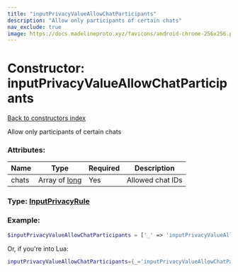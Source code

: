 ```yaml
---
title: "inputPrivacyValueAllowChatParticipants"
description: "Allow only participants of certain chats"
nav_exclude: true
image: https://docs.madelineproto.xyz/favicons/android-chrome-256x256.png
---
```

# Constructor: inputPrivacyValueAllowChatParticipants  
[Back to constructors index](index.md)



Allow only participants of certain chats

### Attributes:

| Name     |    Type       | Required | Description |
|----------|---------------|----------|-------------|
|chats|Array of [long](../types/long.md) | Yes|Allowed chat IDs|



### Type: [InputPrivacyRule](../types/InputPrivacyRule.md)


### Example:

```php
$inputPrivacyValueAllowChatParticipants = ['_' => 'inputPrivacyValueAllowChatParticipants', 'chats' => [long, long]];
```  


Or, if you're into Lua:

```lua
inputPrivacyValueAllowChatParticipants={_='inputPrivacyValueAllowChatParticipants', chats={long}}

```


